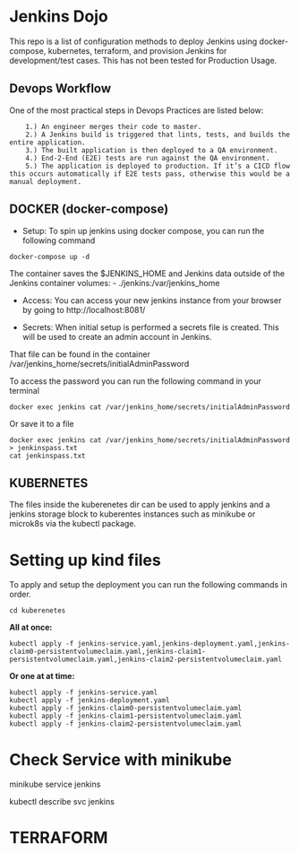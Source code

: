 # Jenkins Dojo

This repo is a list of configuration methods to deploy Jenkins
using docker-compose, kubernetes, terraform, and provision Jenkins
for development/test cases.
 This has not been tested for Production Usage.

## Devops Workflow

One of the most practical steps in Devops Practices are listed below:

```
    1.) An engineer merges their code to master.
    2.) A Jenkins build is triggered that lints, tests, and builds the entire application.
    3.) The built application is then deployed to a QA environment.
    4.) End-2-End (E2E) tests are run against the QA environment.
    5.) The application is deployed to production. If it’s a CICD flow this occurs automatically if E2E tests pass, otherwise this would be a manual deployment.
```

## DOCKER (docker-compose)
- Setup: To spin up jenkins using docker compose, you can run the following command

```
docker-compose up -d
```

The container saves the $JENKINS_HOME and Jenkins data outside of the Jenkins container
    volumes:
      - ./jenkins:/var/jenkins_home

- Access: You can access your new jenkins instance from your browser
by going to http://localhost:8081/

- Secrets: When initial setup is performed a secrets file is created. This will be used to
create an admin account in Jenkins.

That file can be found in the container /var/jenkins_home/secrets/initialAdminPassword

To access the password you can run the following command in your terminal
```
docker exec jenkins cat /var/jenkins_home/secrets/initialAdminPassword
```

Or save it to a file

```
docker exec jenkins cat /var/jenkins_home/secrets/initialAdminPassword > jenkinspass.txt
cat jenkinspass.txt
```


## KUBERNETES
The files inside the kuberenetes dir can be used to apply jenkins and a jenkins storage block to kuberentes instances such as minikube or microk8s via the kubectl package.

# Setting up kind files
 To apply and setup the deployment you can
run the following commands in order.

```
cd kuberenetes
```
**All at once:**
```
kubectl apply -f jenkins-service.yaml,jenkins-deployment.yaml,jenkins-claim0-persistentvolumeclaim.yaml,jenkins-claim1-persistentvolumeclaim.yaml,jenkins-claim2-persistentvolumeclaim.yaml
```

**Or one at at time:**
```
kubectl apply -f jenkins-service.yaml
kubectl apply -f jenkins-deployment.yaml
kubectl apply -f jenkins-claim0-persistentvolumeclaim.yaml
kubectl apply -f jenkins-claim1-persistentvolumeclaim.yaml
kubectl apply -f jenkins-claim2-persistentvolumeclaim.yaml
```

# Check Service with minikube
minikube service jenkins

kubectl describe svc jenkins


# TERRAFORM
